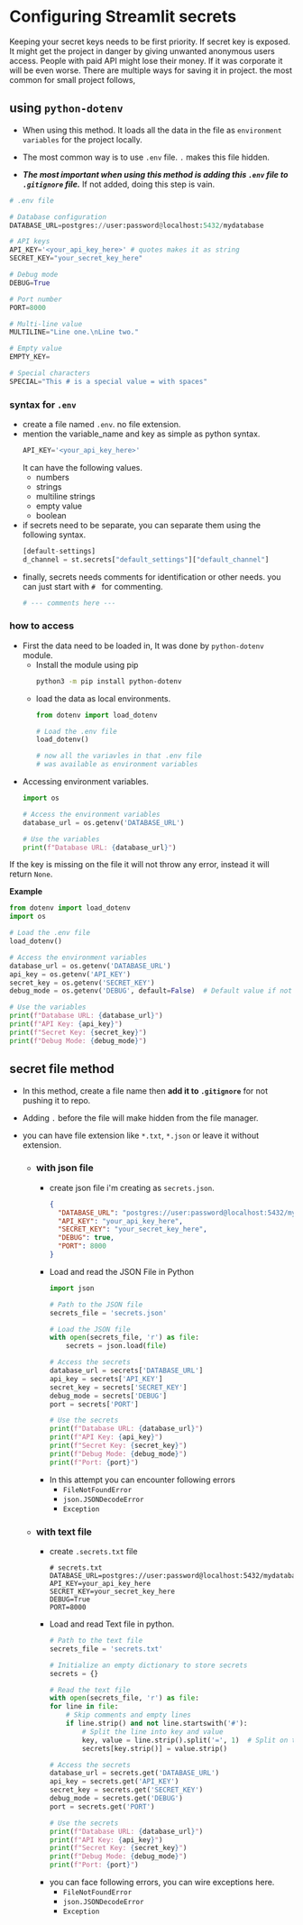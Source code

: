 # Configuring Streamlit secrets

Keeping your secret keys needs to be first priority. If secret key is exposed. 
It might get the project in danger by giving unwanted anonymous users access. 
People with paid API might lose their money. If it was corporate it will be even worse. 
There are multiple ways for saving it in project. the most common for small project follows, 

## using `python-dotenv`
- When using this method. It loads all the data in the file as `environment variables` for the project locally. 
- The most common way is to use `.env` file. `.` makes this file hidden.

- ***The most important when using this method is adding this `.env` file to `.gitignore` file.***
If not added, doing this step is vain.
``` python
# .env file

# Database configuration
DATABASE_URL=postgres://user:password@localhost:5432/mydatabase

# API keys
API_KEY='<your_api_key_here>' # quotes makes it as string
SECRET_KEY="your_secret_key_here"

# Debug mode
DEBUG=True

# Port number
PORT=8000

# Multi-line value
MULTILINE="Line one.\nLine two."

# Empty value
EMPTY_KEY=

# Special characters
SPECIAL="This # is a special value = with spaces"
```

### syntax for `.env`
* create a file named `.env`. no file extension.
* mention the variable_name and key as simple as python syntax.
    ``` python
    API_KEY='<your_api_key_here>'
    ```
  It can have the following values.
  - numbers
  - strings
  - multiline strings
  - empty value
  - boolean
* if secrets need to be separate, you can separate them using the following syntax.
    ``` python
    [default-settings]
    d_channel = st.secrets["default_settings"]["default_channel"]
    ```
* finally, secrets needs comments for identification or other needs. you can just start with `# ` for commenting.
    ``` python
    # --- comments here ---
    ```
  
### how to access
- First the data need to be loaded in, It was done by `python-dotenv` module.
  - Install the module using pip
    ``` bash
    python3 -m pip install python-dotenv
    ```
  - load the data as local environments.
    ``` python
    from dotenv import load_dotenv
    
    # Load the .env file
    load_dotenv()
    
    # now all the variavles in that .env file 
    # was available as environment variables
    ```
- Accessing environment variables.
  ``` python 
  import os
  
  # Access the environment variables
  database_url = os.getenv('DATABASE_URL')
  
  # Use the variables
  print(f"Database URL: {database_url}")
  ```
If the key is missing on the file it will not throw any error, instead it will return `None`.

**Example**
``` python
from dotenv import load_dotenv
import os

# Load the .env file
load_dotenv()

# Access the environment variables
database_url = os.getenv('DATABASE_URL')
api_key = os.getenv('API_KEY')
secret_key = os.getenv('SECRET_KEY')
debug_mode = os.getenv('DEBUG', default=False)  # Default value if not found

# Use the variables
print(f"Database URL: {database_url}")
print(f"API Key: {api_key}")
print(f"Secret Key: {secret_key}")
print(f"Debug Mode: {debug_mode}")
```


## secret file method

- In this method, create a file name then **add it to `.gitignore`** for not pushing it to repo.
- Adding `.` before the file will make hidden from the file manager.
- you can have file extension like `*.txt`, `*.json` or leave it without extension.

  - ### with json file

    - create json file i'm creating as `secrets.json`.
      ``` json
      {
        "DATABASE_URL": "postgres://user:password@localhost:5432/mydatabase",
        "API_KEY": "your_api_key_here",
        "SECRET_KEY": "your_secret_key_here",
        "DEBUG": true,
        "PORT": 8000
      }
      ```
    - Load and read the JSON File in Python
      ``` python
      import json

      # Path to the JSON file
      secrets_file = 'secrets.json'
    
      # Load the JSON file
      with open(secrets_file, 'r') as file:
          secrets = json.load(file)
    
      # Access the secrets
      database_url = secrets['DATABASE_URL']
      api_key = secrets['API_KEY']
      secret_key = secrets['SECRET_KEY']
      debug_mode = secrets['DEBUG']
      port = secrets['PORT']
    
      # Use the secrets
      print(f"Database URL: {database_url}")
      print(f"API Key: {api_key}")
      print(f"Secret Key: {secret_key}")
      print(f"Debug Mode: {debug_mode}")
      print(f"Port: {port}")
      ```
    - In this attempt you can encounter following errors
      - `FileNotFoundError`
      - `json.JSONDecodeError`
      - `Exception`
  
  - ### with text file
  
    - create `.secrets.txt` file
      ``` text
      # secrets.txt
      DATABASE_URL=postgres://user:password@localhost:5432/mydatabase
      API_KEY=your_api_key_here
      SECRET_KEY=your_secret_key_here
      DEBUG=True
      PORT=8000
      ```
    - Load and read Text file in python. 
      ``` python
      # Path to the text file
      secrets_file = 'secrets.txt'

      # Initialize an empty dictionary to store secrets
      secrets = {}

      # Read the text file
      with open(secrets_file, 'r') as file:
      for line in file:
          # Skip comments and empty lines
          if line.strip() and not line.startswith('#'):
              # Split the line into key and value
              key, value = line.strip().split('=', 1)  # Split on the first '='
              secrets[key.strip()] = value.strip()

      # Access the secrets
      database_url = secrets.get('DATABASE_URL')
      api_key = secrets.get('API_KEY')
      secret_key = secrets.get('SECRET_KEY')
      debug_mode = secrets.get('DEBUG')
      port = secrets.get('PORT')

      # Use the secrets
      print(f"Database URL: {database_url}")
      print(f"API Key: {api_key}")
      print(f"Secret Key: {secret_key}")
      print(f"Debug Mode: {debug_mode}")
      print(f"Port: {port}")
      ```
    - you can face following errors, you can wire exceptions here.
      - `FileNotFoundError`
      - `json.JSONDecodeError`
      - `Exception` 